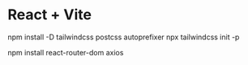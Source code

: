 # React + Vite


npm install -D tailwindcss postcss autoprefixer
npx tailwindcss init -p


npm install react-router-dom axios
